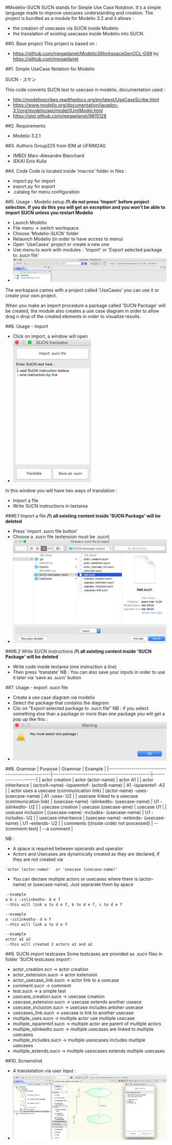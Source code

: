 #Modelio-SUCN
SUCN stands for Simple Use Case Notation. It's a simple language made to improve usecases understanding and creation. The project is bundled as a module for Modelio 3.2 and it allows :
- the creation of usecases via SUCN inside Modelio
- the translation of existing usecases inside Modelio into SUCN.

##0. Base project
This project is based on :
- https://github.com/megaplanet/Modelio3WorkspaceGenOCL-G99 by https://github.com/megaplanet

##1. Simple UseCase Notation for Modelio

SUCN - スケン

This code converts SUCN text to usecase in modelio, documentation used :
- http://modelioscribes.readthedocs.org/en/latest/UseCaseScribe.html
- https://www.modelio.org/documentation/javadoc-3.1/org/modelio/api/model/IUmlModel.html
- https://gist.github.com/megaplanet/9815128

##2. Requirements
- Modelio 3.2.1

##3. Authors
Group225 from IDM at UFRIM2AG
- (MBD) Marc-Alexandre Blanchard
- (EKA) Enis Kulla 

##4. Code 
Code is located inside 'macros' folder
in files :
- import.py for import
- export.py for export
- .catalog for menu configuration

##5. Usage - Modelio setup
**/!\ do not press 'Import' before project selection. If you do this you will get an exception and you won't be able to import SUCN unless you restart Modelio**
- Launch Modelio
- File menu -> switch workspace
- Choose 'Modelio-SUCN' folder
- Relaunch Modelio (in order to have access to menu)
- Open 'UseCases' project or create a new one
- Use menu to work with modules : 'Import' or 'Export selected package to .sucn file'
- ![alt text](screenshots/menu.png "menu screenshot")

The workspace cames with a project called 'UseCases' you can use it or create your own project. 

When you make an import procedure a package called 'SUCN Package' will be created, the module also creates a use case diagram in order to allow drag n drop of the created elements in order to visualize results.

##6. Usage - import
- Click on import, a window will open
- ![alt text](screenshots/mw.png "mainwindow screenshot")

In this window you will have two ways of translation :
- Import a file
- Write SUCN instructions in textarea

###6.1 Import a file
**/!\ all existing content inside 'SUCN Package' will be deleted**
- Press 'import .sucn file button'
- Choose a .sucn file (extension must be .sucn)
- ![alt text](screenshots/fd.png "filedialog sreenshot")

###6.2 Write SUCN instructions
**/!\ all existing content inside 'SUCN Package' will be deleted**
- Write code inside textarea (one instruction a line)
- Then press 'translate'
NB : You can also save your inputs in order to use it later via 'save as .sucn' button

##7. Usage - export .sucn file
- Create a use case diagram via modelio
- Select the package that contains the diagram
- Clic on "Export selected package to .sucn file"
NB : if you select something else than a package or more than one package you will get a pop up like this :
- ![alt text](screenshots/popup.png "pop warning")

##8. Grammar
| Purpose                                          | Grammar                                        | Example             |
|--------------------------------------------------|------------------------------------------------|---------------------|
| actor creation                                   | actor (actor-name)                             | actor A1            |
| actor inheritance                                | (actorA-name) -isparentof- (actorB-name)       | A1 -isparentof- A2  |
| actor uses a usecase        (communication link) | (actor-name) -uses- (usecase-name)             | A1 -uses- U2        |
| usecase linked to a usecase (communication link) | (usecase-name) -islinkedto- (usecase-name)     | U1 -islinkedto- U2  |
| usecase creation                                 | usecase (usecase-ame)                          | usecase U1          |
| usecase inclusion                                | (usecase-name) -includes- (usecase-name)       | U1 -includes- U2    |
| usecase inheritance                              | (usecase-name) -extends- (usecase-name)        | U1 -extends- U2     |
| comments ((inside code) not processed)           | --(comment-text)                               | --a comment         |

NB : 
- A space is required between operands and operator
- Actors and Usecases are dynamically created as they are declared, if they are not created via 
```
'actor (actor-name)'  or 'usecase (usecase-name)'
```
- You can declare multiple actors or usecases where there is (actor-name) or (usecase-name). Just seprarate them by space
```
--example
a b c -islinkedto- d e f
--this will link a to d e f, b to d e f, c to d e f
```
```
--example
a -islinkedto- d e f
--this will link a to d e f
```
```
--example
actor a1 a2
--this will created 2 actors a1 and a2
```

##9. SUCN import testcases
Some testcases are provided as .sucn files in folder 'SUCN testcases import':
- actor_creation.scn -> actor creation
- actor_extension.sucn -> actor extension
- actor_usecase_link.sucn -> actor link to a usecase
- comment.sucn -> comment
- test.sucn -> a simple test
- usecase_creation.sucn -> usecase creation
- usecase_extension.sucn -> usecase extends another useace
- usecase_inclusion.sucn -> usecase includes antoher usecase
- usecases_link.sucn -> usecase is link to another usecase
- multiple_uses.sucn -> multiple actor use multiple usecase
- multiple_isparentof.sucn -> multiple actor are parent of multiple actors
- multiple_islinkedto.sucn -> multiple usecases are linked to multiple usecases
- multiple_includes.sucn -> multiple usescases includes multiple usecases
- multiple_extends.sucn -> multiple usescases extends multiple usecases

##10. Screenshot
- A translatation via user input :
- ![alt text](screenshots/sample1.png "sample 1")


